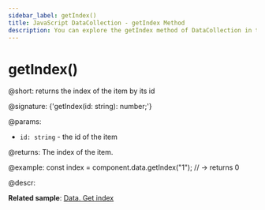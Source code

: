 ```yaml
---
sidebar_label: getIndex()
title: JavaScript DataCollection - getIndex Method 
description: You can explore the getIndex method of DataCollection in the documentation of the DHTMLX JavaScript UI library. Browse developer guides and API reference, try out code examples and live demos, and download a free 30-day evaluation version of DHTMLX Suite.
---
```


# getIndex()

@short: returns the index of the item by its id

@signature: {'getIndex(id: string): number;'}

@params:
- `id: string` - the id of the item

@returns:
The index of the item.

@example:
const index = component.data.getIndex("1"); // -> returns 0

@descr:

**Related sample**: [Data. Get index](https://snippet.dhtmlx.com/1ottirdt)
